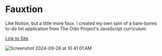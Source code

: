 # Fauxtion
Like Notion, but a little more faux. I created my own spin of a bare-bones to-do list application from The Odin Project's JavaScript curriculum.


[Link to Site](https://remosrulloda.github.io/Fauxtion/) 

![Screenshot 2024-09-26 at 10 41 01 AM](https://github.com/user-attachments/assets/eb4c3aeb-8ff3-46e7-91e3-e4cc955c9912) 
